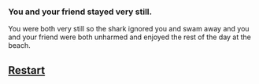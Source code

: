 ### You and your friend stayed very still.
You were both very still so the shark ignored you and swam away and you and your friend were both unharmed and enjoyed the rest of the day at the beach.

## [Restart](../vacation.md)